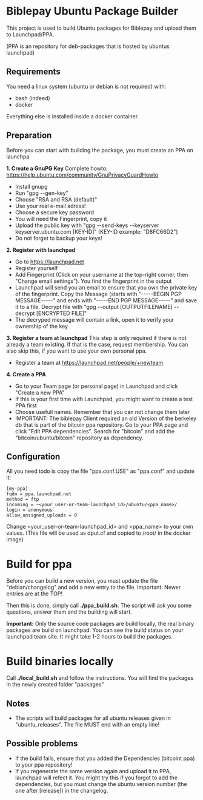 # Biblepay Ubuntu Package Builder

This project is used to build Ubuntu packages for Biblepay and upload them to Launchpad/PPA.

(PPA is an repository for deb-packages that is hosted by ubuntus launchpad)

## Requirements

You need a linux system (ubuntu or debian is not required) with: 
* bash  (indeed)
* docker

Everything else is installed inside a docker container.

## Preparation

Before you can start with building the package, you must create an PPA on launchpa

**1. Create a GnuPG Key**
Complete howto: https://help.ubuntu.com/community/GnuPrivacyGuardHowto

* Install gnupg
* Run "gpg --gen-key"
* Choose "RSA and RSA (default)"
* Use your real e-mail adress!
* Choose a secure key password
* You will need the Fingerprint, copy it
* Upload the public key with "gpg --send-keys --keyserver keyserver.ubuntu.com [KEY-ID]" (KEY-ID example: "D8FC66D2")
* Do not forget to backup your keys!

**2. Register with launchpad**
* Go to https://launchpad.net
* Register yourself
* Add Fingerprint (Click on your username at the top-right corner, then "Change email settings"). You find the     fingerprint in the output 
* Launchpad will send you an email to ensure that you own the private key of the fingerprint. Copy the Message (starts with "-----BEGIN PGP MESSAGE-----" and ends with "-----END PGP MESSAGE-----" and save it to a file. Decrypt file with "gpg --output [OUTPUTFILENAME] --decrypt [ENCRYPTED FILE]"
* The decryped message will contain a link, open it to verify your ownership of the key 

**3. Register a team at launchpad**
This step is only required if there is not already a team existing. If that is the case, request membership. You can also skip this, if you want to use your own personal ppa.

* Register a team at https://launchpad.net/people/+newteam

**4. Create a PPA**

* Go to your Team page (or personal page) in Launchpad and click "Create a new PPA"
* If this is your first time with Launchpad, you might want to create a test PPA first
* Choose usefull names. Remember that you can not change them later
* IMPORTANT: The biblepay Client required an old Version of the berkeley db that is part of the bitcoin ppa repository. Go to your PPA page and click "Edit PPA dependencies". Search for "bitcoin" and add the "bitcoin/ubuntu/bitcoin" repository as dependency.

## Configuration

All you need todo is copy the file "ppa.conf.USE" as "ppa.conf" and update it:

```
[my-ppa]
fqdn = ppa.launchpad.net
method = ftp
incoming = ~<your_user-or-team-launchpad_id>/ubuntu/<ppa_name>/
login = anonymous
allow_unsigned_uploads = 0
```
Change <your_user-or-team-launchpad_id> and <ppa_name> to your own values.
(This file will be used as dput.cf and copied to /root/ in the docker image)

# Build for ppa

Before you can build a new version, you must update the file "debian/changelog" and add a new entry to the file. Important: Newer entries are at the TOP!

Then this is done, simply call **./ppa_build.sh**. The script will ask you some questions, answer them and the building will start.

**Important:** Only the source code packages are build locally, the real binary packages are build on launchpad. You can see the build status on your launchpad team site. It might take 1-2 hours to build the packages.

# Build binaries locally 

Call **./local_build.sh** and follow the instructions. You will find the packages in the newly created folder "packages"


## Notes

* The scripts will build packages for all ubuntu releases given in "ubuntu_releases". The file MUST end with an empty line!


## Possible problems

* If the build fails, ensure that you added the Dependencies (bitcoint ppa) to your ppa repository!
* If you regenerate the same version again and upload it to PPA, launchpad will refect it. You might try this if you forgot to add the dependencies, but you must change the ubuntu version number (the one after [release]) in the changelog.
